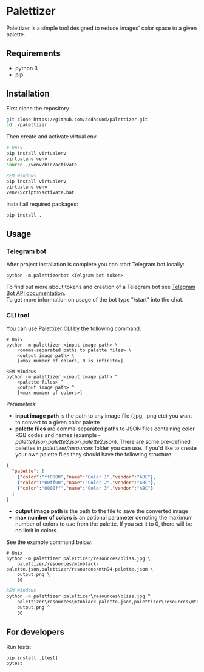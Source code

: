 # Palettizer
Palettizer is a simple tool designed to reduce images' color space to a given palette. 

## Requirements
* python 3
* pip

## Installation

First clone the repository

```bash
git clone https://github.com/acdhound/palettizer.git
cd ./palettizer
```

Then create and activate virtual env

```bash
# Unix
pip install virtualenv
virtualenv venv
source ./venv/bin/activate
```

```cmd
REM Windows
pip install virtualenv
virtualenv venv
venv\Scripts\activate.bat
```

Install all required packages:

```shell
pip install .
```

## Usage

### Telegram bot

After project installation is complete you can start Telegram bot locally:

```
python -m palettizerbot <Telgram bot token>
```

To find out more about tokens and creation of a Telegram bot see [Telegram Bot API documentation](https://core.telegram.org/bots#6-botfather). <br>
To get more information on usage of the bot type "/start" into the chat.

### CLI tool

You can use Palettizer CLI by the following command:

```
# Unix
python -m palettizer <input image path> \
    <comma-separated paths to palette files> \
    <output image path> \
    [<max number of colors, 0 is infinite>]
```
```
REM Windows
python -m palettizer <input image path> ^
    <palette files> ^
    <output image path> ^
    [<max number of colors>]
```

Parameters:

* **input image path** is the path to any image file (.jpg, .png etc) you want to convert to a given color palette
* **palette files** are comma-separated paths to JSON files containing color RGB codes and names (example - _palette1.json,palette2.json,palette2.json_).
There are some pre-defined palettes in _palettizer/resources_ folder you can use.
If you'd like to create your own palette files they should have the following structure:
```json
{
  "palette": [
    {"color":"ff0000","name":"Color 1","vendor":"ABC"},
    {"color":"00ff00","name":"Color 2","vendor":"ABC"},
    {"color":"0000ff","name":"Color 3","vendor":"ABC"}
  ]
}
```
* **output image path** is the path to the file to save the converted image
* **max number of colors** is an optional parameter denoting the maximum number of colors to use from the palette.
  If you set it to 0, there will be no limit in colors.

See the example command below:

```shell
# Unix
python -m palettizer palettizer/resources/bliss.jpg \
    palettizer/resources/mtnblack-palette.json,palettizer/resources/mtn94-palette.json \
    output.png \
    30
```
```cmd
REM Windows
python -m palettizer palettizer\resources\bliss.jpg ^
    palettizer\resources\mtnblack-palette.json,palettizer\resources\mtn94-palette.json ^
    output.png ^
    30
```

## For developers

Run tests:

```shell
pip install .[test]
pytest
```
